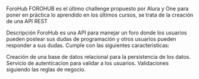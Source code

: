 ForoHub
FOROHUB es el último challenge propuesto por Alura y One para poner en práctica lo aprendido en los últimos cursos, se trata de la creación de una API REST

Descripción
ForoHub es una API para manejar un foro donde los usuarios pueden postear sus dudas de programación y otros usuarios pueden responder a sus dudas. Cumple con las siguientes caracteristicas:

Creación de una base de datos relacional para la persistencia de los datos.
Servicio de autenticacion para validar a los usuarios.
Validaciones siguiendo las reglas de negocio.
